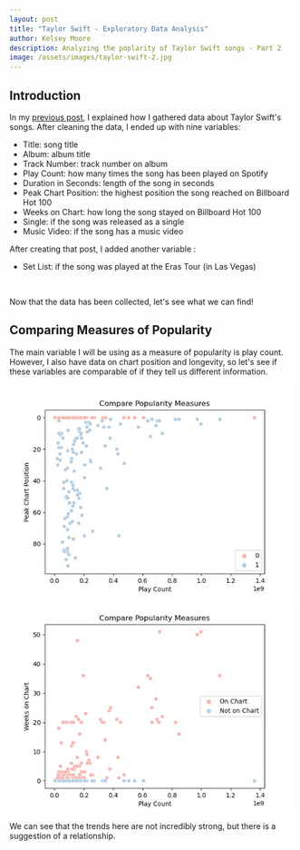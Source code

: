 ```yaml
---
layout: post
title: "Taylor Swift - Exploratory Data Analysis"
author: Kelsey Moore
description: Analyzing the poplarity of Taylor Swift songs - Part 2
image: /assets/images/taylor-swift-2.jpg
---
```


## Introduction

In my <a href="https://kbmoore02.github.io/my386blog/2023/03/14/blog-3a.html"> previous post</a>, I explained how I gathered data about Taylor Swift's songs. After cleaning the data, I ended up with nine variables: 
- Title: song title
- Album: album title
- Track Number: track number on album
- Play Count: how many times the song has been played on Spotify
- Duration in Seconds: length of the song in seconds
- Peak Chart Position: the highest position the song reached on Billboard Hot 100
- Weeks on Chart: how long the song stayed on Billboard Hot 100
- Single: if the song was released as a single
- Music Video: if the song has a music video

After creating that post, I added another variable :
- Set List: if the song was played at the Eras Tour (in Las Vegas)

<img src="https://raw.githubusercontent.com/kbmoore02/my386blog/main/assets/images/chart-2.jpg" alt="" style="width:800px;">

Now that the data has been collected, let's see what we can find!

## Comparing Measures of Popularity

The main variable I will be using as a measure of popularity is play count. However, I also have data on chart position and longevity, so let's see if these variables are comparable of if they tell us different information. 

<p float="left">
  <img src="https://raw.githubusercontent.com/kbmoore02/my386blog/main/assets/images/blog3b/compare-popularity-1.jpg" style="width:500px" />
  <img src="https://raw.githubusercontent.com/kbmoore02/my386blog/main/assets/images/blog3b/compare-popularity-2.jpg" style="width:500px" /> 
</p>

We can see that the trends here are not incredibly strong, but there is a suggestion of a relationship. 

